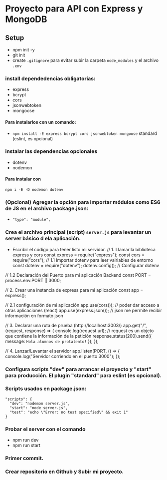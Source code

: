 # Proyecto para API con Express y MongoDB

## Setup
- npm init -y
- git init
- create ```.gitignore``` para evitar subir la carpeta ```node_modules``` y el archivo ```.env```
### install dependedencias obligatorias:
  - express
  - bcrypt
  - cors
  - jsonwebtoken
  - mongoose
#### Para instalarlos con un comando:
  - ```npm install -E express bcrypt cors jsonwebtoken mongoose``` standard (eslint, es opcional)
### instalar las dependencias opcionales
  - dotenv
  - nodemon
#### Para instalar con
  ```npm i -E -D nodemon dotenv```
### (Opcional) Agregar la opción para importar módulos como ES6 de JS en el archivo package.json:
  - ```"type": "module",```

### Crea el archivo principal (script) ```server.js``` para levantar un server básico d ela aplicación.
  - Escribir el código para tener listo mi servidor.
  // 1. Llamar la biblioteca express y cors
  const express = require("express");
  const cors = require("cors");
  // 1.1 Importar dotenv para leer valriables de entorno
  const dotenv = require("dotenv");
  dotenv.config(); // Configurar dotenv

  // 1.2 Declaración del Puerto para mi aplicación Backend
  const PORT = process.env.PORT || 3000;

  // 2. Crear una instancia de express para mi aplicación
  const app = express();


  // 2.1 configuración de mi aplicación
  app.use(cors());  // poder dar acceso a otras aplicaciones (react)
  app.use(express.json()); // json me permite recibir información en formato json

  // 3. Declarar una ruta de prueba (http://localhost:3003/) 
  app.get("/", (request, response) => {
    console.log(request.url);
    // request es un objeto que contiene la información de la petición
    response.status(200).send({ message: `Hola alumnos de protalento!` });
  });

  // 4. Lanzar/Levantar el servidor
  app.listen(PORT, () => {
    console.log("Servidor corriendo en el puerto 3000");
  });

### Configura scripts "dev" para arrancar el proyecto y "start" para producción. El plugin "standard" para eslint (es opcional).
### Scripts usados en package.json:
  ```
  "scripts": {
    "dev": "nodemon server.js",
    "start": "node server.js",
    "test": "echo \"Error: no test specified\" && exit 1"
  }
  ```

### Probar el server con el comando
  - npm run dev
  - npm run start

### Primer commit.
### Crear repositorio en Github y Subir mi proyecto.
